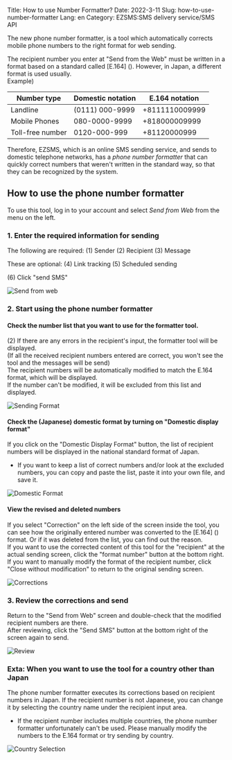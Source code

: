 Title: How to use Number Formatter?
Date: 2022-3-11
Slug: how-to-use-number-formatter
Lang: en
Category: EZSMS:SMS delivery service/SMS API

The new phone number formatter, is a tool which automatically corrects mobile phone numbers to the right format for web sending.

The recipient number you enter at "Send from the Web" must be written in a format based on a standard called [E.164] (). However, in Japan, a different format is used usually. <br>
Example) <br>

| Number type | Domestic notation | E.164 notation |
| --------- | ------------ | ----------- |
Landline | (0111) 000-9999 | +8111110009999 |
| Mobile Phones | 080-0000-9999 | +818000009999 |
Toll-free number | 0120-000-999 | +81120000999 |

Therefore, EZSMS, which is an online SMS sending service, and sends to domestic telephone networks, has a _phone number formatter_ that can quickly correct numbers that weren't written in the standard way, so that they can be recognized by the system.

## How to use the phone number formatter

To use this tool, log in to your account and select _Send from Web_ from the menu on the left.

### 1. Enter the required information for sending

The following are required:
(1) Sender (2) Recipient (3) Message <br>

These are optional:
(4) Link tracking (5) Scheduled sending <br>

(6) Click "send SMS"


![Send from web](/images/number_formatter_howto_01en.png)

### 2. Start using the phone number formatter
#### Check the number list that you want to use for the formatter tool.
(2) If there are any errors in the recipient's input, the formatter tool will be displayed. <br>
(If all the received recipient numbers entered are correct, you won't see the tool and the messages will be send) <br>
The recipient numbers will be automatically modified to match the E.164 format, which will be displayed. <br>
If the number can't be modified, it will be excluded from this list and displayed.

![Sending Format](/images/number_formatter_howto_02en.png)


#### Check the (Japanese) domestic format by turning on "Domestic display format"

If you click on the "Domestic Display Format" button, the list of recipient numbers will be displayed in the national standard format of Japan. <br>
* If you want to keep a list of correct numbers and/or look at the excluded numbers, you can copy and paste the list, paste it into your own file, and save it.

![Domestic Format](/images/number_formatter_howto_03en.png)

#### View the revised and deleted numbers

If you select "Correction" on the left side of the screen inside the tool, you can see how the originally entered number was converted to the [E.164] () format. Or if it was deleted from the list, you can find out the reason. <br>
If you want to use the corrected content of this tool for the "recipient" at the actual sending screen, click the "format number" button at the bottom right. <br>
If you want to manually modify the format of the recipient number, click "Close without modification" to return to the original sending screen.

![Corrections](/images/number_formatter_howto_04en.png)

### 3. Review the corrections and send

Return to the "Send from Web" screen and double-check that the modified recipient numbers are there. <br>
After reviewing, click the "Send SMS" button at the bottom right of the screen again to send.

![Review](/images/number_formatter_howto_05en.png)

### Exta: When you want to use the tool for a country other than Japan

The phone number formatter executes its corrections based on recipient numbers in Japan.
If the recipient number is not Japanese, you can change it by selecting the country name under the recipient input area. <br>
* If the recipient number includes multiple countries, the phone number formatter unfortunately can't be used. Please manually modify the numbers to the E.164 format or try sending by country.

![Country Selection](/images/number_formatter_howto_06en.png)


